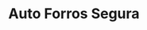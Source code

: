 ---
title: "Auto Forros Segura"
url: /barrios-unidos/auto-forros-segura/
shop: piezas de automóviles
---